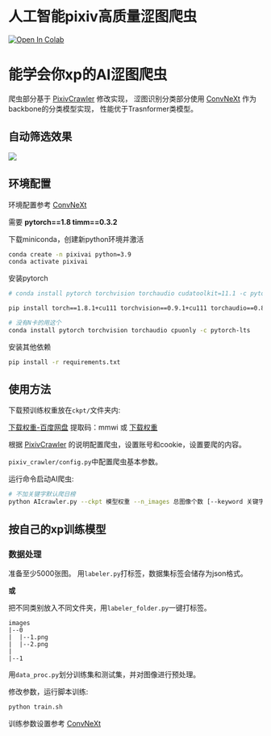 # 人工智能pixiv高质量涩图爬虫
<a href="https://colab.research.google.com/drive/1jwZehdQ4V5rR2M8n1wAJ7P8QHstMAjOl?usp=sharing" target="_parent"><img src="https://colab.research.google.com/assets/colab-badge.svg" alt="Open In Colab"/></a>
# 能学会你xp的AI涩图爬虫

爬虫部分基于 [PixivCrawler](https://github.com/CWHer/PixivCrawler.git) 修改实现，
涩图识别分类部分使用 [ConvNeXt](https://github.com/facebookresearch/ConvNeXt.git) 作为backbone的分类模型实现，
性能优于Trasnformer类模型。

## 自动筛选效果

<img src="imgs/c1.jpg" >

## 环境配置
环境配置参考 [ConvNeXt](https://github.com/facebookresearch/ConvNeXt.git)

需要 **pytorch==1.8 timm==0.3.2**

下载miniconda，创建新python环境并激活
```bash
conda create -n pixivai python=3.9
conda activate pixivai
```

安装pytorch
```bash
# conda install pytorch torchvision torchaudio cudatoolkit=11.1 -c pytorch-lts -c conda-forge

pip install torch==1.8.1+cu111 torchvision==0.9.1+cu111 torchaudio==0.8.1 -f https://download.pytorch.org/whl/torch_stable.html

# 没有N卡的用这个
conda install pytorch torchvision torchaudio cpuonly -c pytorch-lts
```

安装其他依赖
```bash
pip install -r requirements.txt
```

## 使用方法
下载预训练权重放在```ckpt/```文件夹内:

[下载权重-百度网盘](https://pan.baidu.com/s/1iuZktVIPGF0DONdQeGfjSw) 提取码：mmwi 或 [下载权重](https://github.com/7eu7d7/pixiv_AI_crawler/releases/download/v2/checkpoint-best_t5.pth)

根据 [PixivCrawler](https://github.com/CWHer/PixivCrawler.git) 的说明配置爬虫，设置账号和cookie，设置要爬的内容。

```pixiv_crawler/config.py```中配置爬虫基本参数。

运行命令启动AI爬虫:
```bash
# 不加关键字默认爬日榜
python AIcrawler.py --ckpt 模型权重 --n_images 总图像个数 [--keyword 关键字] 
```

## 按自己的xp训练模型

### 数据处理
准备至少5000张图。
用```labeler.py```打标签，数据集标签会储存为json格式。

**或**

把不同类别放入不同文件夹，用```labeler_folder.py```一键打标签。

```
images
|--0
|  |--1.png
|  |--2.png
|
|--1
```

用```data_proc.py```划分训练集和测试集，并对图像进行预处理。

修改参数，运行脚本训练:
```bash
python train.sh
```

训练参数设置参考 [ConvNeXt](https://github.com/facebookresearch/ConvNeXt.git)